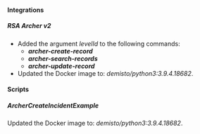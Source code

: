 
#### Integrations
##### RSA Archer v2
- Added the argument *levelId* to the following commands:
    - ***archer-create-record***
    - ***archer-search-records***
    - ***archer-update-record***
- Updated the Docker image to: *demisto/python3:3.9.4.18682*.

#### Scripts
##### ArcherCreateIncidentExample
Updated the Docker image to: *demisto/python3:3.9.4.18682*.
